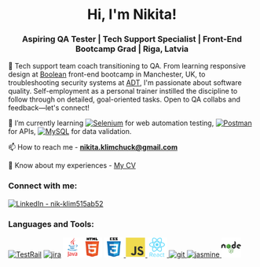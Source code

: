 <h1 align="center">Hi, I'm Nikita!</h1>
<h3 align="center">Aspiring QA Tester | Tech Support Specialist | Front-End Bootcamp Grad | Riga, Latvia </h3>

 🔧 Tech support team coach transitioning to QA. From learning responsive design at <a href="https://boolean.co.uk" target="_blank">Boolean</a> front-end bootcamp in Manchester, UK, to troubleshooting security systems at <a href="https://www.adt.com/" target="_blank">ADT</a>, I'm passionate about software quality. Self-employment as a personal trainer instilled the discipline to follow through on detailed, goal-oriented tasks. Open to QA collabs and feedback—let's connect!
 
 🌱 I’m currently learning <a href="https://www.selenium.dev/" target="_blank"><img src="https://cdn.simpleicons.org/selenium" alt="Selenium" width="24" height="24"></a> for web automation testing, <a href="https://www.postman.com/" target="_blank"><img src="https://cdn.simpleicons.org/postman" alt="Postman" width="24" height="24"></a> for APIs, <a href="https://www.mysql.com/" target="_blank"><img src="https://cdn.simpleicons.org/mysql" alt="MySQL" width="24" height="24"></a> for data validation.

 📫 How to reach me - **nikita.klimchuck@gmail.com**

 📄 Know about my experiences - <a href="https://app.enhancv.com/share/fea35709/?utm_medium=growth&utm_campaign=share-resume&utm_source=dynamic">My CV</a>


<h3 align="left">Connect with me:</h3>
<p align="left">
<a href="https://www.linkedin.com/in/nik-klim515ab52/" target="_blank">
  <img align="center" src="https://raw.githubusercontent.com/rahuldkjain/github-profile-readme-generator/master/src/images/icons/Social/linked-in-alt.svg" alt="LinkedIn - nik-klim515ab52" height="30" width="40" />
</a>
</p>

<h3 align="left">Languages and Tools:</h3>
<p align="left"> <a href="https://www.testrail.com/" target="_blank"><img src="https://cdn.simpleicons.org/testrail" alt="TestRail" width="24" height="24"></a> 
<a href="https://www.atlassian.com/software/jira" target="_blank" rel="noreferrer"><img src="https://www.vectorlogo.zone/logos/atlassian_jira/atlassian_jira-icon.svg" alt="jira" width="40" height="40"/></a> <a href="https://www.w3.org/html/" target="_blank" rel="noreferrer"> <a href="https://www.oracle.com/java/" target="_blank" rel="noreferrer"><img src="https://raw.githubusercontent.com/devicons/devicon/master/icons/java/java-original-wordmark.svg" alt="java" width="40" height="40"/></a><img src="https://raw.githubusercontent.com/devicons/devicon/master/icons/html5/html5-original-wordmark.svg" alt="html5" width="40" height="40"/> <a href="https://www.w3schools.com/css/" target="_blank" rel="noreferrer">   <img src="https://raw.githubusercontent.com/devicons/devicon/master/icons/css3/css3-original-wordmark.svg" alt="css3" width="40" height="40"/> <a href="https://developer.mozilla.org/en-US/docs/Web/JavaScript" target="_blank" rel="noreferrer"> <img src="https://raw.githubusercontent.com/devicons/devicon/master/icons/javascript/javascript-original.svg" alt="javascript" width="40" height="40"/> <a href="https://reactjs.org/" target="_blank" rel="noreferrer"> <img src="https://raw.githubusercontent.com/devicons/devicon/master/icons/react/react-original-wordmark.svg" alt="react" width="40" height="40"/> </a> </a> <a href="https://git-scm.com/" target="_blank" rel="noreferrer"> <img src="https://www.vectorlogo.zone/logos/git-scm/git-scm-icon.svg" alt="git" width="40" height="40"/> </a>  </a> <a href="https://jasmine.github.io/" target="_blank" rel="noreferrer"> <img src="https://www.vectorlogo.zone/logos/jasmine/jasmine-icon.svg" alt="jasmine" width="40" height="40"/> </a>  </a> <a href="https://nodejs.org" target="_blank" rel="noreferrer"> <img src="https://raw.githubusercontent.com/devicons/devicon/master/icons/nodejs/nodejs-original-wordmark.svg" alt="nodejs" width="40" height="40"/> </a>  </p>

